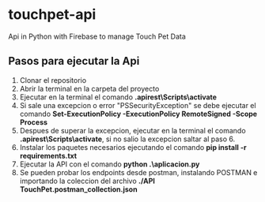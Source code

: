 # touchpet-api
Api in Python with Firebase to manage Touch Pet Data

## Pasos para ejecutar la Api

1. Clonar el repositorio
2. Abrir la terminal en la carpeta del proyecto
3. Ejecutar en la terminal el comando **.apirest\Scripts\activate**
4. Si sale una excepcion o error "PSSecurityException" se debe ejecutar el comando  **Set-ExecutionPolicy -ExecutionPolicy RemoteSigned -Scope Process**  
5. Despues de superar la excepcion, ejecutar en la terminal el comando **.apirest\Scripts\activate**, si no salio la excepcion saltar al paso 6.
6. Instalar los paquetes necesarios ejecutando el comando **pip install -r requirements.txt**
7. Ejecutar la API con el comando **python .\aplicacion.py**
8. Se pueden probar los endpoints desde postman, instalando POSTMAN e importando la coleccion del archivo **./API TouchPet.postman_collection.json**
